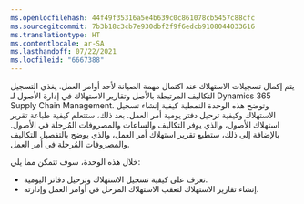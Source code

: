 ```yaml
---
ms.openlocfilehash: 44f49f35316a5e4b639c0c861078cb5457c88cfc
ms.sourcegitcommit: 7b3b18c3cb7e930dbf2f9f6edcb9108044033616
ms.translationtype: HT
ms.contentlocale: ar-SA
ms.lasthandoff: 07/22/2021
ms.locfileid: "6667388"
---
```

يتم إكمال تسجيلات الاستهلاك عند اكتمال مهمة الصيانة لأحد أوامر العمل. يغذي التسجيل التكاليف المرتبطة بالأصل وتقارير الاستهلاك في إدارة الأصول لـ Dynamics 365 Supply Chain Management. وتوضح هذه الوحدة النمطية كيفية إنشاء تسجيل الاستهلاك وكيفية ترحيل دفتر يومية أمر العمل. بعد ذلك، ستتعلم كيفية طباعة تقرير استهلاك الأصول، والذي يوفر التكاليف والساعات والمصروفات المُرحلة في الأصول. بالإضافة إلى ذلك، ستطبع تقرير استهلاك أمر العمل، والذي يوضح بالتفصيل التكاليف والمصروفات المُرحلة في أمر العمل.
 
خلال هذه الوحدة، سوف تتمكن مما يلي: 

- تعرف على كيفية تسجيل الاستهلاك وترحيل دفاتر اليومية. 
- إنشاء تقارير الاستهلاك لتعقب الاستهلاك المرحل في أوامر العمل وإدارته.

